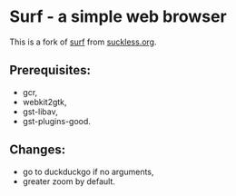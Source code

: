 # Surf - a simple web browser
This is a fork of [surf](https://surf.suckless.org/) from [suckless.org](https://suckless.org).

## Prerequisites:
- gcr,
- webkit2gtk,
- gst-libav,
- gst-plugins-good.

## Changes:
- go to duckduckgo if no arguments,
- greater zoom by default.
